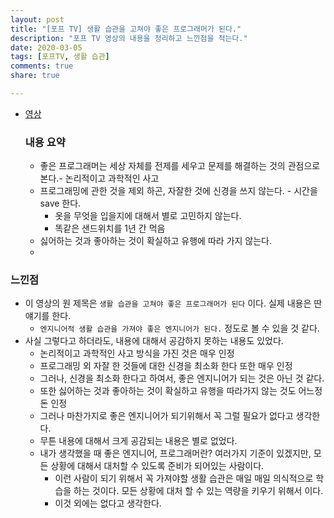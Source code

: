 ```yaml
---
layout: post
title: "[포프 TV] 생활 습관을 고쳐야 좋은 프로그래머가 된다."
description: "포프 TV 영상의 내용을 정리하고 느낀점을 적는다."
date: 2020-03-05
tags: [포프TV, 생활 습관]
comments: true
share: true

---
```




-   [영상](https://www.youtube.com/watch?v=PCkFeHJxJn4)

    

    ### 내용 요약

    - 좋은 프로그래머는 세상 자체를 전제를 세우고 문제를 해결하는 것의 관점으로 본다.- 논리적이고 과학적인 사고
    - 프로그래밍에 관한 것을 제외 하곤, 자잘한 것에 신경을 쓰지 않는다. - 시간을 save 한다.
      - 옷을 무엇을 입을지에 대해서 별로 고민하지 않는다.
      - 똑같은 샌드위치를 1년 간 먹음
    - 싫어하는 것과 좋아하는 것이 확실하고 유행에 따라 가지 않는다.
    - 
    
### 느낀점
    
- 이 영상의 원 제목은 `생활 습관을 고쳐야 좋은 프로그래머가 된다` 이다. 실제 내용은 딴 얘기를 한다.
    - `엔지니어적 생활 습관을 가져야 좋은 엔지니어가 된다.` 정도로 볼 수 있을 것 같다.
- 사실 그렇다고 하더라도, 내용에 대해서 공감하지 못하는 내용도 있었다.
    - 논리적이고 과학적인 사고 방식을 가진 것은 매우 인정
    - 프로그래밍 외 자잘 한 것들에 대한 신경을 최소화 한다 또한 매우 인정
    - 그러나, 신경을 최소화 한다고 하여서, 좋은 엔지니어가 되는 것은 아닌 것 같다.
    - 또한 싫어하는 것과 좋아하는 것이 확실하고 유행을 따라가지 않는 것도 어느정돈 인정
    - 그러나 마찬가지로 좋은 엔지니어가 되기위해서 꼭 그럴 필요가 없다고 생각한다.
    - 무튼 내용에 대해서 크게 공감되는 내용은 별로 없었다.
    - 내가 생각했을 때 좋은 엔지니어, 프로그래머란? 여러가지 기준이 있겠지만, 모든 상황에 대해서 대처할 수 있도록 준비가 되어있는 사람이다.
      - 이런 사람이 되기 위해서 꼭 가져야할 생활 습관은 매일 매일 의식적으로 학습을 하는 것이다. 모든 상황에 대처 할 수 있는 역량을 키우기 위해서 이다.
      - 이것 외에는 없다고 생각한다.
